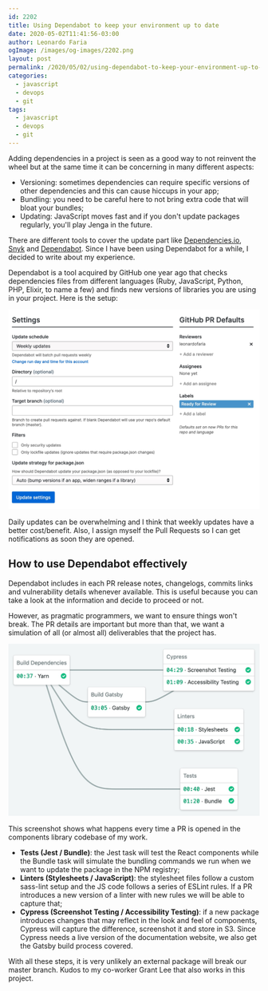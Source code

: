 ```yaml
---
id: 2202
title: Using Dependabot to keep your environment up to date
date: 2020-05-02T11:41:56-03:00
author: Leonardo Faria
ogImage: /images/og-images/2202.png
layout: post
permalink: /2020/05/02/using-dependabot-to-keep-your-environment-up-to-date
categories:
  - javascript
  - devops
  - git
tags:
  - javascript
  - devops
  - git
---
```


Adding dependencies in a project is seen as a good way to not reinvent the wheel but at the same time it can be concerning in many different aspects:
- Versioning: sometimes dependencies can require specific versions of other dependencies and this can cause hiccups in your app;
- Bundling: you need to be careful here to not bring extra code that will bloat your bundles;
- Updating: JavaScript moves fast and if you don't update packages regularly, you'll play Jenga in the future.

There are different tools to cover the update part like [Dependencies.io](https://dependencies.io), [Snyk](https://snyk.io/) and [Dependabot](https://dependabot.com/). Since I have been using Dependabot for a while, I decided to write about my experience.

Dependabot is a tool acquired by GitHub one year ago that checks dependencies files from different languages (Ruby, JavaScript, Python, PHP, Elixir, to name a few) and finds new versions of libraries you are using in your project. Here is the setup:

![Dependabot screenshot](/wp-content/uploads/2020/05/dependabot.jpg)

Daily updates can be overwhelming and I think that weekly updates have a better cost/benefit. Also, I assign myself the Pull Requests so I can get notifications as soon they are opened.

## How to use Dependabot effectively

Dependabot includes in each PR release notes, changelogs, commits links and vulnerability details whenever available. This is useful because you can take a look at the information and decide to proceed or not.

However, as pragmatic programmers, we want to ensure things won't break. The PR details are important but more than that, we want a simulation of all (or almost all) deliverables that the project has.

![CI Integration](/wp-content/uploads/2020/05/semaphore.jpg)

This screenshot shows what happens every time a PR is opened in the components library codebase of my work.

- **Tests (Jest / Bundle)**: the Jest task will test the React components while the Bundle task will simulate the bundling commands we run when we want to update the package in the NPM registry;
- **Linters (Stylesheets / JavaScript)**: the stylesheet files follow a custom sass-lint setup and the JS code follows a series of ESLint rules. If a PR introduces a new version of a linter with new rules we will be able to capture that;
- **Cypress (Screenshot Testing / Accessibility Testing)**: if a new package introduces changes that may reflect in the look and feel of components, Cypress will capture the difference, screenshot it and store in S3. Since Cypress needs a live version of the documentation website, we also get the Gatsby build process covered.

With all these steps, it is very unlikely an external package will break our master branch. Kudos to my co-worker Grant Lee that also works in this project.
